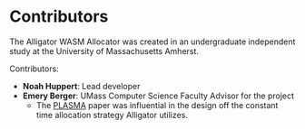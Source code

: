 # Contributors
The Alligator WASM Allocator was created in an undergraduate independent study at the University of Massachusetts Amherst.

Contributors:

- **Noah Huppert**: Lead developer
- **Emery Berger**: UMass Computer Science Faculty Advisor for the project
  - The [PLASMA](https://raw.githubusercontent.com/plasma-umass/Mesh/master/mesh-pldi19-powers.pdf) paper was influential in the design off the constant time allocation strategy Alligator utilizes.
